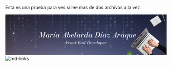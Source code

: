 Esta es una prueba para ves si lee mas de dos archivos a la vez

![imagen de prueba](./Background%20Foto%20linked%20in%20Lala-4.png)
![md-links](https://user-images.githubusercontent.com/110297/42118443-b7a5f1f0-7bc8-11e8-96ad-9cc5593715a6.jpg)